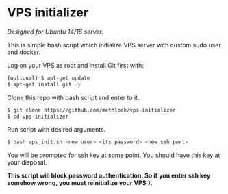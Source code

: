 # VPS initializer
*Designed for Ubuntu 14/16 server.*

This is simple bash script which initialize VPS server with custom sudo user
and docker.

Log on your VPS as root and install Git first with: 
```bash
(optional) $ apt-get update
$ apt-get install git -y
```
Clone this repo with bash script and enter to it.
```bash
$ git clone https://github.com/methlock/vps-initializer
$ cd vps-initializer
```
Run script with desired arguments.
```bash
$ bash vps_init.sh <new user> <its password> <new ssh port>
```
You will be prompted for ssh key at some point. You should have this key at
your disposal. 

**This script will block password authentication. So if you enter
ssh key somehow wrong, you must reinitialize your VPS:).**
